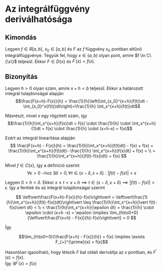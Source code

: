 # Az integrálfüggvény deriválhatósága

## Kimondás
Legyen $f \in R[a,b], \ x_0 \in [a,b]$ és $F$ az $f$ függvény $x_0$ pontban
eltűnő integrálfüggvénye. Tegyük fel, hogy $x \in (a,b)$ olyan pont, amire
$f \in C\{\x\}$ teljesül. Ekkor $F \in D\{x\}$ és $F^{\prime}(x) = f(x)$.

## Bizonyítás
Legyen $h > 0$ olyan szám, amire $x + h < b$ teljesül. Ekkor a határozott integrál tulajdonságai alapján
$$\frac{F(x+h)-F(x)}{h} = \frac{1}{h}\left(\int_{x_0}^{x+h}{f(t)}dt - \int_{x_0}^x{f(t)}dt\right)=\frac{1}{h} \int_x^{x+h}{f(t)}dt$$

Másrészt, mivel $x$ egy rögzített szám, így
$$\frac{1}{h}\int_x^{x+h}{f(x)}dt = f(x) \cdot \frac{1}{h} \cdot \int_x^{x+h}{1}dt = f(x) \cdot \frac{1}{h} \cdot (x+h-x) = f(x)$$

Ezért az integrál linearitása alapján
$$
\frac{F(x+h) - F(x)}{h} = \frac{1}{h}\int_x^{x+h}{f(t)dt} - f(x) + f(x) = \frac{1}{h}\int_x^{x+h}{f(t)dt}- \frac{1}{h} \int_x^{x+h}{f(x)dt} + f(x) = \\
= \frac{1}{h}\int_x^{x+h}{(f(t)-f(x))dt} + f(x)
$$

Mivel $f \in C\{x\}$, így a definíció szerint
$$\forall \epsilon > 0 \ \mathrm{-hoz} \ \exists \delta > 0, \forall t \in (x-\delta, x+\delta): \vert f(t) - f(x) \vert < \epsilon$$

Legyen $0 < h < \delta$. Ekkor $x \leq t < x + h \implies t \in (x-\delta, x+\delta) \implies \vert f(t) - f(x) \vert < \epsilon$. Így a fentiek és az integrál tulajdonságai szerint

$$
\left\vert\frac{F(x+h)-F(x)}{h}-f(x)\right\vert = \left\vert\frac{1}{h}\int_x^{x+h}{(f(t)-f(x))dt}\right\vert \leq \frac{1}{h}\int_x^{x+h}{\vert f(t)-f(x)\vert dt} < \\
< \frac{1}{h}\int_x^{x+h}{\epsilon dt} = \frac{1}{h} \cdot \epsilon \cdot (x+h -x) = \epsilon \implies \lim_{h\to0+0}{\left\vert\frac{F(x+h) - F(x)}{h}-f(x)\right\vert} = 0
$$

Így

$$\lim_{h\to0+0}{\frac{F(x+h) - F(x)}{h}} = f(x) \implies \exists F_{+}^{\prime}(x) = f(x)$$

Hasonlóan igazolható, hogy létezik $F$ bal oldali deriváltja az $x$ pontban, és $F^{\prime}(x) = f(x)$.\
Így $\exists F^{\prime}(x) = f(x)$